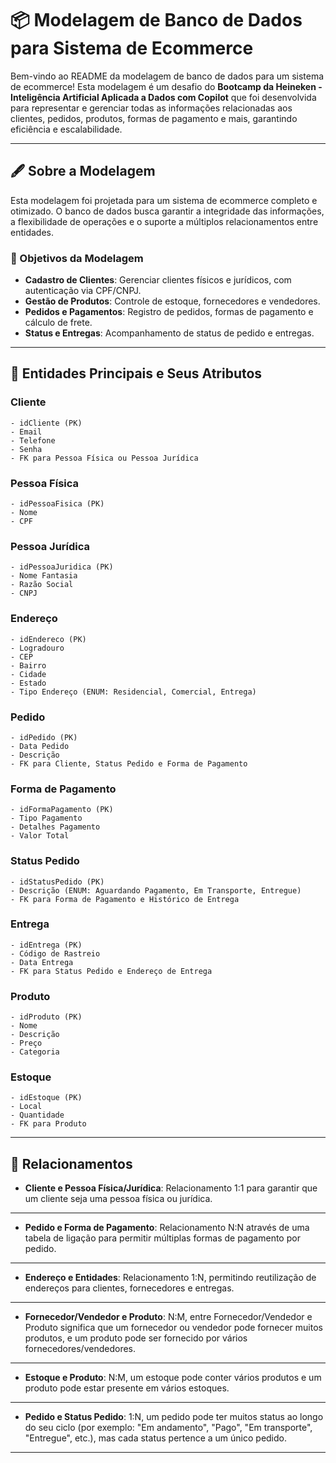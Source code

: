 # 📦 Modelagem de Banco de Dados para Sistema de Ecommerce

Bem-vindo ao README da modelagem de banco de dados para um sistema de ecommerce! Esta modelagem é um desafio do **Bootcamp da Heineken - Inteligência Artificial Aplicada a Dados com Copilot** que foi desenvolvida para representar e gerenciar todas as informações relacionadas aos clientes, pedidos, produtos, formas de pagamento e mais, garantindo eficiência e escalabilidade.

---

## 🖋️ Sobre a Modelagem

Esta modelagem foi projetada para um sistema de ecommerce completo e otimizado. O banco de dados busca garantir a integridade das informações, a flexibilidade de operações e o suporte a múltiplos relacionamentos entre entidades.

### 🎯 Objetivos da Modelagem

- **Cadastro de Clientes**: Gerenciar clientes físicos e jurídicos, com autenticação via CPF/CNPJ.
- **Gestão de Produtos**: Controle de estoque, fornecedores e vendedores.
- **Pedidos e Pagamentos**: Registro de pedidos, formas de pagamento e cálculo de frete.
- **Status e Entregas**: Acompanhamento de status de pedido e entregas.

---

## 🚀 Entidades Principais e Seus Atributos

### Cliente
```
- idCliente (PK)
- Email
- Telefone
- Senha
- FK para Pessoa Física ou Pessoa Jurídica
```


### Pessoa Física
```
- idPessoaFisica (PK)
- Nome
- CPF
```

### Pessoa Jurídica
```
- idPessoaJuridica (PK)
- Nome Fantasia
- Razão Social
- CNPJ
```

### Endereço
```
- idEndereco (PK)
- Logradouro
- CEP
- Bairro
- Cidade
- Estado
- Tipo Endereço (ENUM: Residencial, Comercial, Entrega)
```

### Pedido
```
- idPedido (PK)
- Data Pedido
- Descrição
- FK para Cliente, Status Pedido e Forma de Pagamento
```

### Forma de Pagamento
```
- idFormaPagamento (PK)
- Tipo Pagamento
- Detalhes Pagamento
- Valor Total
```

### Status Pedido
```
- idStatusPedido (PK)
- Descrição (ENUM: Aguardando Pagamento, Em Transporte, Entregue)
- FK para Forma de Pagamento e Histórico de Entrega
```

### Entrega
```
- idEntrega (PK)
- Código de Rastreio
- Data Entrega
- FK para Status Pedido e Endereço de Entrega
```

### Produto
```
- idProduto (PK)
- Nome
- Descrição
- Preço
- Categoria
```

### Estoque
```
- idEstoque (PK)
- Local
- Quantidade
- FK para Produto
```

---

## 🔗 Relacionamentos

- **Cliente e Pessoa Física/Jurídica**: Relacionamento 1:1 para garantir que um cliente seja uma pessoa física ou jurídica.
** **
- **Pedido e Forma de Pagamento**: Relacionamento N:N através de uma tabela de ligação para permitir múltiplas formas de pagamento por pedido.
** **
- **Endereço e Entidades**: Relacionamento 1:N, permitindo reutilização de endereços para clientes, fornecedores e entregas.
** **
- **Fornecedor/Vendedor e Produto**: N:M, entre Fornecedor/Vendedor e Produto significa que um fornecedor ou vendedor pode fornecer muitos produtos, e um produto pode ser fornecido por vários fornecedores/vendedores.
** **
- **Estoque e Produto**: N:M, um estoque pode conter vários produtos e um produto pode estar presente em vários estoques.
** **
- **Pedido e Status Pedido**: 1:N, um pedido pode ter muitos status ao longo do seu ciclo (por exemplo: "Em andamento", "Pago", "Em transporte", "Entregue", etc.), mas cada status pertence a um único pedido. 


---
